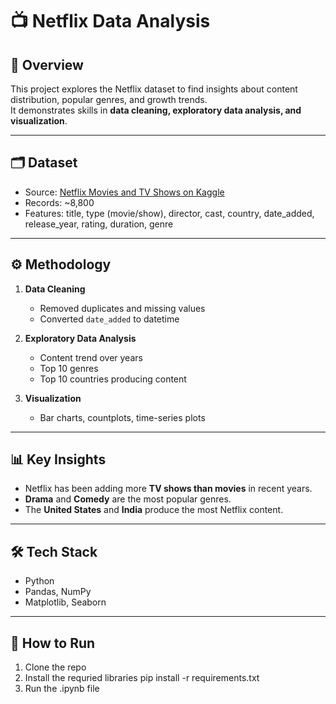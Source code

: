 # 📺 Netflix Data Analysis

## 📖 Overview
This project explores the Netflix dataset to find insights about content distribution, popular genres, and growth trends.  
It demonstrates skills in **data cleaning, exploratory data analysis, and visualization**.

---

## 🗂 Dataset
- Source: [Netflix Movies and TV Shows on Kaggle](https://www.kaggle.com/datasets/shivamb/netflix-shows)  
- Records: ~8,800  
- Features: title, type (movie/show), director, cast, country, date_added, release_year, rating, duration, genre  

---

## ⚙️ Methodology
1. **Data Cleaning**
   - Removed duplicates and missing values
   - Converted `date_added` to datetime

2. **Exploratory Data Analysis**
   - Content trend over years
   - Top 10 genres
   - Top 10 countries producing content

3. **Visualization**
   - Bar charts, countplots, time-series plots

---

## 📊 Key Insights
- Netflix has been adding more **TV shows than movies** in recent years.  
- **Drama** and **Comedy** are the most popular genres.  
- The **United States** and **India** produce the most Netflix content.  

---

## 🛠 Tech Stack
- Python  
- Pandas, NumPy  
- Matplotlib, Seaborn  

---

## 🚀 How to Run
1. Clone the repo
2. Install the requried libraries
   pip install -r requirements.txt
3. Run the .ipynb file
   
